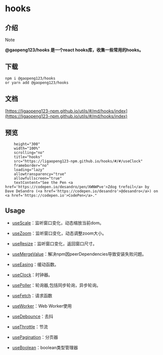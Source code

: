 # hooks

## 介绍

> [!NOTE]
> **@gaopeng123/hooks 是一个react hooks库，收集一些常用的hooks。**
>

## 下载

```shell
npm i @gaopeng123/hooks
or yarn add @gaopeng123/hooks
```

## 文档

[https://ligaopeng123-npm.github.io/utils/#/md/hooks/index](https://ligaopeng123-npm.github.io/utils/#/md/hooks/index)

## 预览

```iframe
    height="300"
    width="100%"
    scrolling="no"
    title="hooks"
    src="https://ligaopeng123-npm.github.io/hooks/#/#/useClock"
    frameborder="no"
    loading="lazy"
    allowtransparency="true"
    allowfullscreen="true"
    textContent="See the Pen <a href='https://codepen.io/desandro/pen/XWNWPve'>Zdog trefoil</a> by Dave DeSandro (<a href='https://codepen.io/desandro'>@desandro</a>) on <a href='https://codepen.io'>CodePen</a>."
```

## Usage

* [useScale](./src/useScale/README.md)：监听窗口变化，动态缩放当前dom。

* [useZoom](./src/useZoom/README.md)：监听窗口变化，动态调整zoom大小。

* [useResize](./src/useResize/README.md)：监听窗口变化，返回窗口尺寸。

* [useMergeValue](./src/useMergeValue/README.md)：解决npm因peerDependencies导致安装失败问题。

* [useEasing](./src/useEasing/README.md)：缓动函数。

* [useClock](./src/useClock/README.md)：时钟器。

* [usePoller](./src/usePoller/README.md)：轮询器,包括同步轮询，异步轮询。

* [useFetch](./src/useFetch/README.md)：请求函数

* [useWorker](./src/useWorker/README.md)：Web Worker使用

* [useDebounce](./src/useDebounce/README.md)：去抖

* [useThrottle](./src/useThrottle/README.md)：节流

* [usePagination](./src/usePagination/README.md)：分页器

* [useBoolean](./src/useBoolean/README.md)：boolean类型管理器

  

